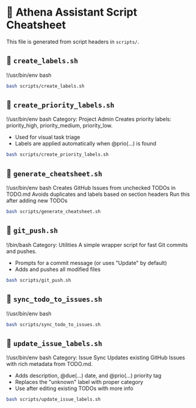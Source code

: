 # 🧠 Athena Assistant Script Cheatsheet

This file is generated from script headers in `scripts/`.

## 🔧 `create_labels.sh`
!/usr/bin/env bash

```bash
bash scripts/create_labels.sh
```

## 🔧 `create_priority_labels.sh`
!/usr/bin/env bash
 Category: Project Admin
 Creates priority labels: priority_high, priority_medium, priority_low.
 - Used for visual task triage
 - Labels are applied automatically when @prio(...) is found

```bash
bash scripts/create_priority_labels.sh
```

## 🔧 `generate_cheatsheet.sh`
!/usr/bin/env bash
 Creates GitHub Issues from unchecked TODOs in TODO.md
 Avoids duplicates and labels based on section headers
 Run this after adding new TODOs

```bash
bash scripts/generate_cheatsheet.sh
```

## 🔧 `git_push.sh`
!/bin/bash
 Category: Utilities
 A simple wrapper script for fast Git commits and pushes.
 - Prompts for a commit message (or uses "Update" by default)
 - Adds and pushes all modified files

```bash
bash scripts/git_push.sh
```

## 🔧 `sync_todo_to_issues.sh`
!/usr/bin/env bash

```bash
bash scripts/sync_todo_to_issues.sh
```

## 🔧 `update_issue_labels.sh`
!/usr/bin/env bash
 Category: Issue Sync
 Updates existing GitHub Issues with rich metadata from TODO.md.
 - Adds description, @due(...) date, and @prio(...) priority tag
 - Replaces the "unknown" label with proper category
 - Use after editing existing TODOs with more info

```bash
bash scripts/update_issue_labels.sh
```

